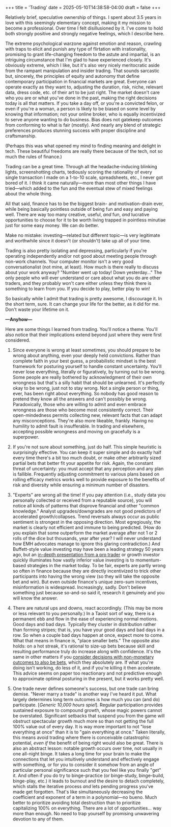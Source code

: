 +++
title = 'Trading'
date = 2025-05-10T14:38:58-04:00
draft = false
+++

Relatively brief, speculative ownership of things. I spent about 3.5 years in love with this seemingly elementary concept, making it my mission to become a professional. Over time I felt disillusioned by it. I've come to hold both strongly positive and strongly negative feelings, which I describe here.

The extreme psychological warzone against emotion and reason, crawling with traps to elicit and punish any type of flirtation with irrationality, promising to grant life-changing freedom to the astute and impartial, is an intriguing circumstance that I'm glad to have experienced closely. It's obviously extreme, which I like, but it's also very nicely meritocratic aside from the rampant manipulation and insider trading. That sounds sarcastic but, sincerely, the principles of equity and autonomy that define contemporary participation in financial markets are great. Everyone can operate exactly as they want to, adjusting the duration, risk, niche, relevant data, dress code, etc. of their art to be just right. The market doesn't care who you are or what you've done in the past, making the right decisions today is all that matters. If you take a day off, or you're a convicted felon, or even if you're a woman, a person is likely to be biased on some level by knowing that information; not your online broker, who is equally incentivized to serve anyone wanting to do business. Bias does not gatekeep outcomes from conforming to what is fair (mostly). And nearly any blend of strategic preferences produces stunning success with proper discipline and craftsmanship.

(Perhaps this was what opened my mind to finding meaning and delight in tech. These beautiful freedoms are really there because of the tech, not so much the rules of finance.)

Trading can be a great time. Through all the headache-inducing blinking lights, screenshotting charts, tediously scoring the rationality of every single transaction I made on a 1-to-10 scale, spreadsheets, etc., I never got bored of it. I think it came naturally&mdash;more than most other things I have tried&mdash;which added to the fun and the eventual stew of mixed feelings about the whole thing.

All that said, finance has to be the biggest brain- and motivation-drain ever, while being basically pointless outside of being fun and easy and paying well. There are way too many creative, useful, _and_ fun, _and_ lucrative opportunities to choose for it to be worth living trapped in pointless minutiae just for some easy money. We can do better.

Make no mistake: investing&mdash;related but different topic&mdash;is very legitimate and worthwhile since it doesn't (or shouldn't) take up all of your time.

Trading is also pretty isolating and depressing, particularly if you're operating independently and/or not good about meeting people through non-work channels. Your computer monitor isn't a very good conversationalist (not mine, at least). How much is there really to discuss about your work anyway? "Number went up today! Down yesterday..." The only people who will ever understand or care about what you do are other traders, and they probably won't care either unless they think there is something to learn from you. If you decide to play, better play to win!

So basically while I admit that trading is pretty awesome, I discourage it. In the short term, sure. It can change your life for the better, as it did for me. Don't waste your lifetime on it.

**&mdash;Anyhow&mdash;**

Here are some things I learned from trading. You'll notice a theme. You'll also notice that their implications extend beyond just where they were first considered.

1. Since everyone is wrong at least sometimes, you should prepare to be wrong about anything, even your deeply held convictions. Rather than complete faith in your best guess, a probabilistic mindset is the best framework for posturing yourself to handle constant uncertainty. You'll never lose everything, literally or figuratively, by turning out to be wrong. Some people are really bothered by acknowledgment of their own wrongness but that's a silly habit that should be unlearned. It's perfectly okay to be wrong, just not to stay wrong. Not a single person or thing, ever, has been right about everything. So nobody has good reason to pretend they know all the answers and can't possibly be wrong. Paradoxically, those who are willing to admit and even embrace wrongness are those who become most consistently correct. Their open-mindedness permits collecting new, relevant facts that can adapt any misconceptions. They're also more likeable, frankly. Having no humility to admit fault is insufferable. In trading and elsewhere, accepting possible wrongness and moving on gracefully is a superpower.

2. If you're not sure about something, just do half. This simple heuristic is surprisingly effective. You can keep it super simple and do exactly half every time there's a bit too much doubt, or make other arbitrarily sized partial bets that better fit your appetite for risk. Again, the constant threat of uncertainty: you must accept that any perception and any plan is fallible. Frequently adjusting commitment to various plans based on rolling efficacy metrics works well to provide exposure to the benefits of risk and diversity while ensuring a minimum number of disasters.

3. "Experts" are wrong all the time! If you pay attention (i.e., study data you personally collected or received from a reputable source), you will notice all kinds of patterns that disprove financial and other "common knowledge." Analyst upgrades/downgrades are not good predictors of accelerated growth/collapses. Trend reversals always occur as public sentiment is strongest in the opposing direction. Most egregiously, the market is clearly not efficient and immune to being predicted. (How do you explain that some outperform the market average after not 1 or 2 rolls of the dice but thousands, year after year? I will never understand how EMH advocates manage to ignore this glaring contradiction.) And Buffett-style value investing may have been a leading strategy 50 years ago, but an [in-depth presentation from a pro trader](https://www.youtube.com/watch?v=xx8GvtAxilk) or growth investor quickly illuminates how vastly inferior value investing is to momentum-based strategies in the market today. To be fair, experts are partly wrong so often in finance because they are directly incentivized to trick other participants into having the wrong view (so they will take the opposite bet and win). But even outside finance's unique zero-sum incentives, misinformation is widespread. Increasingly, sadly. Don't believe something just because so-and-so said it, research it genuinely and you will know the answer.

4. There are natural ups and downs, react accordingly. (This may be more or less relevant to you personally.) In a Taoist sort of way, there is a permanent ebb and flow in the ease of experiencing normal motions. Good days and bad days. Typically they cluster in distribution rather than forming stripes; that is, you have your good days and bad days in a row. So when a couple bad days happen at once, expect more to come. What that means in finance is, "place smaller bets." The opposite also holds: on a hot streak, it's rational to size-up bets because skill and resulting performance truly do increase along with confidence. It's the same in other matters if you [consider decisions with non-monetary outcomes to also be bets](../quotes#:~:text="Everyone,Thinking), which they absolutely are. If what you're doing isn't working, do less of it, and if you're killing it then accelerate. This advice seems on paper too reactionary and not predictive enough to approximate optimal posturing in the present, but it works pretty well.

5. One trade never defines someone's success, but one trade can bring demise. "Never marry a trade" is another way I've heard it put. What largely determines long term outcomes is how much you can (and do) participate. [*Generic 10,000 hours spiel*]. Regular participation provides sustained exposure to compound growth, whose magic powers cannot be overstated. Significant setbacks that suspend you from the game will obstruct spectacular growth much more so than not getting the full 100% value out of every day. It is way more important to not "lose everything at once" than it is to "gain everything at once." Taken literally, this means avoid trading where there is conceivable catastrophic potential, _even if_ the benefit of being right would also be great. There is also an abstract lesson: notable growth occurs over time, not usually in one all-night binge. It takes a long time for your brain to make the connections that let you intuitively understand and effectively engage with something, or for you to consider it somehow from an angle of particular personal significance such that you feel like you finally "get" it. And often if you do try to binge-practice (or binge-study, binge-build, binge-play, etc.) it leads to burnout and the desire to detach completely, which stalls the iterative process _and_ lets pending progress you've made get forgotten. That's like simultaneously decreasing the coefficient and exponent of a term in a polynomial&mdash;no bueno. Much better to prioritize avoiding total destruction than to prioritize capitalizing 100% on everything. There are a lot of opportunities... way more than enough. No need to trap yourself by promising unwavering devotion to any of them.
